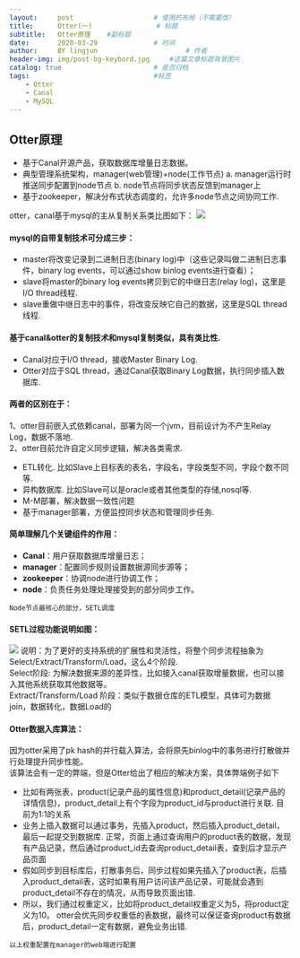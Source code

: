 ```yaml
---
layout:     post   				    # 使用的布局（不需要改）
title:      Otter(一) 				# 标题 
subtitle:   Otter原理    #副标题
date:       2020-03-29 				# 时间
author:     BY lingjun						# 作者
header-img: img/post-bg-keybord.jpg 	#这篇文章标题背景图片
catalog: true 						# 是否归档
tags:								#标签
    - Otter
    - Canal
    - MySQL
---
```


## Otter原理
- 基于Canal开源产品，获取数据库增量日志数据。 
- 典型管理系统架构，manager(web管理)+node(工作节点)
   a. manager运行时推送同步配置到node节点
   b. node节点将同步状态反馈到manager上
- 基于zookeeper，解决分布式状态调度的，允许多node节点之间协同工作.

otter，canal基于mysql的主从复制关系类比图如下：
![](https://i.loli.net/2020/09/22/LBoYR8r5xnXmq1M.png)

#### mysql的自带复制技术可分成三步：
- master将改变记录到二进制日志(binary log)中（这些记录叫做二进制日志事件，binary log events，可以通过show binlog events进行查看）；
- slave将master的binary log events拷贝到它的中继日志(relay log)，这里是I/O thread线程.
- slave重做中继日志中的事件，将改变反映它自己的数据，这里是SQL thread线程.

#### 基于canal&otter的复制技术和mysql复制类似，具有类比性.
- Canal对应于I/O thread，接收Master Binary Log.
- Otter对应于SQL thread，通过Canal获取Binary Log数据，执行同步插入数据库.

#### 两者的区别在于：
1、otter目前嵌入式依赖canal，部署为同一个jvm，目前设计为不产生Relay Log，数据不落地.<br />
2、otter目前允许自定义同步逻辑，解决各类需求.
- ETL转化. 比如Slave上目标表的表名，字段名，字段类型不同，字段个数不同等.
- 异构数据库. 比如Slave可以是oracle或者其他类型的存储,nosql等.
- M-M部署，解决数据一致性问题
- 基于manager部署，方便监控同步状态和管理同步任务.

#### 简单理解几个关键组件的作用：
- **Canal**：用户获取数据库增量日志；
- **manager**：配置同步规则设置数据源同步源等；
- **zookeeper**：协调node进行协调工作；
- **node**：负责任务处理处理接受到的部分同步工作。

`Node节点最核心的部分，SETL调度`

#### SETL过程功能说明如图：
![](https://i.loli.net/2020/09/22/xcqb6ZoJYQPWGRD.png)
说明：为了更好的支持系统的扩展性和灵活性，将整个同步流程抽象为Select/Extract/Transform/Load，这么4个阶段.<br />
Select阶段: 为解决数据来源的差异性，比如接入canal获取增量数据，也可以接入其他系统获取其他数据等。<br />
Extract/Transform/Load 阶段：类似于数据仓库的ETL模型，具体可为数据join，数据转化，数据Load的

#### Otter数据入库算法：
因为otter采用了pk hash的并行载入算法，会将原先binlog中的事务进行打散做并行处理提升同步性能。<br />
该算法会有一定的弊端，但是Otter给出了相应的解决方案，具体弊端例子如下<br />
- 比如有两张表，product(记录产品的属性信息)和product_detail(记录产品的详情信息)，product_detail上有个字段为product_id与product进行关联. 目前为1:1的关系
- 业务上插入数据可以通过事务，先插入product，然后插入product_detail，最后一起提交到数据库. 正常，页面上通过查询用户的product表的数据，发现有产品记录，然后通过product_id去查询product_detail表，查到后才显示产品页面
- 假如同步到目标库后，打散事务后，同步过程如果先插入了product表，后插入product_detail表，这时如果有用户访问该产品记录，可能就会遇到product_detail不存在的情况，从而导致页面出错.
- 所以，我们通过权重定义，比如将product_detail权重定义为5，将product定义为10。 otter会优先同步权重低的表数据，最终可以保证查询product有数据后，product_detail一定有数据，避免业务出错.<br />

`以上权重配置在manager的web端进行配置`